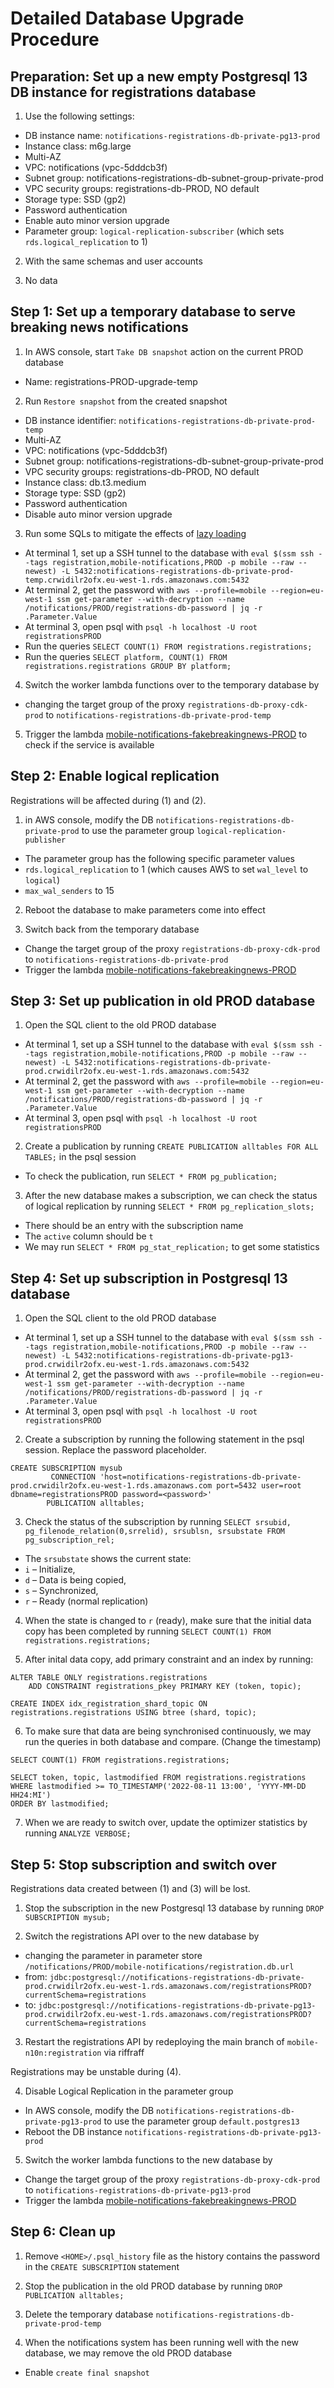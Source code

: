 # Detailed Database Upgrade Procedure

## Preparation: Set up a new empty Postgresql 13 DB instance for registrations database
1. Use the following settings:
- DB instance name: `notifications-registrations-db-private-pg13-prod`
- Instance class: m6g.large
- Multi-AZ
- VPC: notifications (vpc-5dddcb3f)
- Subnet group: notifications-registrations-db-subnet-group-private-prod
- VPC security groups: registrations-db-PROD, NO default
- Storage type: SSD (gp2)
- Password authentication
- Enable auto minor version upgrade
- Parameter group: `logical-replication-subscriber` (which sets `rds.logical_replication` to 1)

2. With the same schemas and user accounts

3. No data

## Step 1: Set up a temporary database to serve breaking news notifications
1. In AWS console, start `Take DB snapshot` action on the current PROD database
- Name: registrations-PROD-upgrade-temp

2. Run `Restore snapshot` from the created snapshot

- DB instance identifier: `notifications-registrations-db-private-prod-temp`
- Multi-AZ
- VPC: notifications (vpc-5dddcb3f)
- Subnet group: notifications-registrations-db-subnet-group-private-prod
- VPC security groups: registrations-db-PROD, NO default
- Instance class: db.t3.medium
- Storage type: SSD (gp2)
- Password authentication
- Disable auto minor version upgrade

3. Run some SQLs to mitigate the effects of [lazy loading](https://docs.aws.amazon.com/AmazonRDS/latest/UserGuide/USER_RestoreFromSnapshot.html)
- At terminal 1, set up a SSH tunnel to the database with `eval $(ssm ssh --tags registration,mobile-notifications,PROD -p mobile --raw --newest) -L 5432:notifications-registrations-db-private-prod-temp.crwidilr2ofx.eu-west-1.rds.amazonaws.com:5432`
- At terminal 2, get the password with `aws --profile=mobile --region=eu-west-1 ssm get-parameter --with-decryption --name /notifications/PROD/registrations-db-password | jq -r .Parameter.Value`
- At terminal 3, open psql with `psql -h localhost -U root registrationsPROD`
- Run the queries `SELECT COUNT(1) FROM registrations.registrations;`
- Run the queries `SELECT platform, COUNT(1) FROM registrations.registrations GROUP BY platform;`

4. Switch the worker lambda functions over to the temporary database by 
- changing the target group of the proxy `registrations-db-proxy-cdk-prod` to `notifications-registrations-db-private-prod-temp`

5. Trigger the lambda [mobile-notifications-fakebreakingnews-PROD](https://eu-west-1.console.aws.amazon.com/lambda/home?region=eu-west-1#/functions/mobile-notifications-fakebreakingnews-PROD?tab=code) to check if the service is available

## Step 2: Enable logical replication

Registrations will be affected during (1) and (2).

1. in AWS console, modify the DB `notifications-registrations-db-private-prod` to use the parameter group `logical-replication-publisher`
- The parameter group has the following specific parameter values
- `rds.logical_replication` to 1 (which causes AWS to set `wal_level` to `logical`)
- `max_wal_senders` to 15

2. Reboot the database to make parameters come into effect

3. Switch back from the temporary database
- Change the target group of the proxy `registrations-db-proxy-cdk-prod` to `notifications-registrations-db-private-prod`
- Trigger the lambda [mobile-notifications-fakebreakingnews-PROD](https://eu-west-1.console.aws.amazon.com/lambda/home?region=eu-west-1#/functions/mobile-notifications-fakebreakingnews-PROD?tab=code)

## Step 3: Set up publication in old PROD database
1. Open the SQL client to the old PROD database
- At terminal 1, set up a SSH tunnel to the database with `eval $(ssm ssh --tags registration,mobile-notifications,PROD -p mobile --raw --newest) -L 5432:notifications-registrations-db-private-prod.crwidilr2ofx.eu-west-1.rds.amazonaws.com:5432`
- At terminal 2, get the password with `aws --profile=mobile --region=eu-west-1 ssm get-parameter --with-decryption --name /notifications/PROD/registrations-db-password | jq -r .Parameter.Value`
- At terminal 3, open psql with `psql -h localhost -U root registrationsPROD`

2. Create a publication by running `CREATE PUBLICATION alltables FOR ALL TABLES;` in the psql session
- To check the publication, run `SELECT * FROM pg_publication;`

3. After the new database makes a subscription, we can check the status of logical replication by running `SELECT * FROM pg_replication_slots;`
- There should be an entry with the subscription name
- The `active` column should be `t`
- We may run `SELECT * FROM pg_stat_replication;` to get some statistics

## Step 4: Set up subscription in Postgresql 13 database
1. Open the SQL client to the old PROD database
- At terminal 1, set up a SSH tunnel to the database with `eval $(ssm ssh --tags registration,mobile-notifications,PROD -p mobile --raw --newest) -L 5432:notifications-registrations-db-private-pg13-prod.crwidilr2ofx.eu-west-1.rds.amazonaws.com:5432`
- At terminal 2, get the password with `aws --profile=mobile --region=eu-west-1 ssm get-parameter --with-decryption --name /notifications/PROD/registrations-db-password | jq -r .Parameter.Value`
- At terminal 3, open psql with `psql -h localhost -U root registrationsPROD`

2. Create a subscription by running the following statement in the psql session.  Replace the password placeholder.
```
CREATE SUBSCRIPTION mysub
         CONNECTION 'host=notifications-registrations-db-private-prod.crwidilr2ofx.eu-west-1.rds.amazonaws.com port=5432 user=root dbname=registrationsPROD password=<password>'
        PUBLICATION alltables;
```

3. Check the status of the subscription by running `SELECT srsubid, pg_filenode_relation(0,srrelid), srsublsn, srsubstate FROM pg_subscription_rel;`
- The `srsubstate` shows the current state:
- `i` – Initialize,
- `d` – Data is being copied,
- `s` – Synchronized,
- `r` – Ready (normal replication)

4. When the state is changed to `r` (ready), make sure that the initial data copy has been completed by running `SELECT COUNT(1) FROM registrations.registrations;`

5. After inital data copy, add primary constraint and an index by running:
```
ALTER TABLE ONLY registrations.registrations
    ADD CONSTRAINT registrations_pkey PRIMARY KEY (token, topic);

CREATE INDEX idx_registration_shard_topic ON registrations.registrations USING btree (shard, topic);   
```

6. To make sure that data are being synchronised continuously, we may run the queries in both database and compare.  (Change the timestamp)
```
SELECT COUNT(1) FROM registrations.registrations;

SELECT token, topic, lastmodified FROM registrations.registrations
WHERE lastmodified >= TO_TIMESTAMP('2022-08-11 13:00', 'YYYY-MM-DD HH24:MI') 
ORDER BY lastmodified;
```

7. When we are ready to switch over, update the optimizer statistics by running `ANALYZE VERBOSE;`

## Step 5: Stop subscription and switch over

Registrations data created between (1) and (3) will be lost.

1. Stop the subscription in the new Postgresql 13 database by running `DROP SUBSCRIPTION mysub;`

2. Switch the registrations API over to the new database by
- changing the parameter in parameter store `/notifications/PROD/mobile-notifications/registration.db.url`
- from: `jdbc:postgresql://notifications-registrations-db-private-prod.crwidilr2ofx.eu-west-1.rds.amazonaws.com/registrationsPROD?currentSchema=registrations`
- to:   `jdbc:postgresql://notifications-registrations-db-private-pg13-prod.crwidilr2ofx.eu-west-1.rds.amazonaws.com/registrationsPROD?currentSchema=registrations`

3. Restart the registrations API by redeploying the main branch of `mobile-n10n:registration` via riffraff

Registrations may be unstable during (4).

4. Disable Logical Replication in the parameter group
- In AWS console, modify the DB `notifications-registrations-db-private-pg13-prod` to use the parameter group `default.postgres13`
- Reboot the DB instance `notifications-registrations-db-private-pg13-prod`

5. Switch the worker lambda functions to the new database by
- Change the target group of the proxy `registrations-db-proxy-cdk-prod` to `notifications-registrations-db-private-pg13-prod`
- Trigger the lambda [mobile-notifications-fakebreakingnews-PROD](https://eu-west-1.console.aws.amazon.com/lambda/home?region=eu-west-1#/functions/mobile-notifications-fakebreakingnews-PROD?tab=code)

## Step 6: Clean up
1. Remove `<HOME>/.psql_history` file as the history contains the password in the `CREATE SUBSCRIPTION` statement

2. Stop the publication in the old PROD database by running `DROP PUBLICATION alltables;`

3. Delete the temporary database `notifications-registrations-db-private-prod-temp`

4. When the notifications system has been running well with the new database, we may remove the old PROD database
- Enable `create final snapshot`

